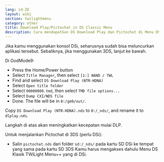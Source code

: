 ```yaml
---
lang: id-ID
layout: wiki
section: twilightmenu
category: other
title: Download Play/Pictochat in DS Classic Menu
description: Cara mendapatkan DS Download Play dan Pictochat di Menu DS Klasik TWiLight Menu++
---
```


Jika kamu menggunakan konsol DSi, seharusnya sudah bisa meluncurkan aplikasi tersebut. Sebaliknya, jika menggunakan 3DS, lanjut ke bawah.

Di GodMode9:
- Press the Home/Power button
- Select `Title Manager`, then select `[1:] NAND / TWL`
- Find and select `DS Download Play (NTR-HDNA)`
- Select `Open title folder`
- Select `00000000.tmd`, then select `TMD file options...`
- Select `Dump CXI/NDS file`
- Done. The file will be in `0:/gm9/out/`.

Copy `DS Download Play (NTR-HDNA).nds` to `0:/_nds/`, and rename it to `dlplay.nds`.

Langkah di atas akan meningkatkan kecepatan mulai DLP.

Untuk menjalankan Pictochat di 3DS (perlu DSi):
- Salin `pictochat.nds` dari folder `sd:/_nds/` pada kartu SD DSi ke tempat yang sama pada kartu SD 3DS Kamu harus mengakses dahulu Menu DS Klasik TWiLight Menu++ yang di DSi.
